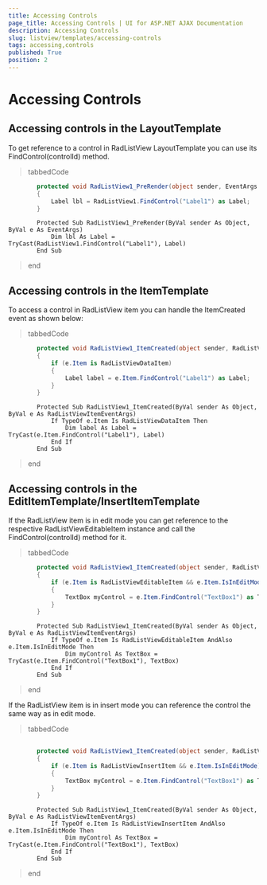 ```yaml
---
title: Accessing Controls
page_title: Accessing Controls | UI for ASP.NET AJAX Documentation
description: Accessing Controls
slug: listview/templates/accessing-controls
tags: accessing,controls
published: True
position: 2
---
```


# Accessing Controls



## Accessing controls in the LayoutTemplate

To get reference to a control in RadListView LayoutTemplate you can use its FindControl(controlId) method.

>tabbedCode

````C#
	    protected void RadListView1_PreRender(object sender, EventArgs e)
	    {
	        Label lbl = RadListView1.FindControl("Label1") as Label;
	    }
````
````VB.NET
	    Protected Sub RadListView1_PreRender(ByVal sender As Object, ByVal e As EventArgs)
	        Dim lbl As Label = TryCast(RadListView1.FindControl("Label1"), Label)
	    End Sub
````
>end

## Accessing controls in the ItemTemplate

To access a control in RadListView item you can handle the ItemCreated event as shown below:

>tabbedCode

````C#
	    protected void RadListView1_ItemCreated(object sender, RadListViewItemEventArgs e)
	    {
	        if (e.Item is RadListViewDataItem)
	        {
	            Label label = e.Item.FindControl("Label1") as Label;
	        }
	    }
````
````VB.NET
	    Protected Sub RadListView1_ItemCreated(ByVal sender As Object, ByVal e As RadListViewItemEventArgs)
	        If TypeOf e.Item Is RadListViewDataItem Then
	            Dim label As Label = TryCast(e.Item.FindControl("Label1"), Label)
	        End If
	    End Sub
````
>end

## Accessing controls in the EditItemTemplate/InsertItemTemplate

If the RadListView item is in edit mode you can get reference to the respective RadListViewEditableItem instance and call the FindControl(controlId) method for it.

>tabbedCode

````C#
	    protected void RadListView1_ItemCreated(object sender, RadListViewItemEventArgs e)
	    {
	        if (e.Item is RadListViewEditableItem && e.Item.IsInEditMode)
	        {
	            TextBox myControl = e.Item.FindControl("TextBox1") as TextBox;
	        }
	    }
````
````VB.NET
	    Protected Sub RadListView1_ItemCreated(ByVal sender As Object, ByVal e As RadListViewItemEventArgs)
	        If TypeOf e.Item Is RadListViewEditableItem AndAlso e.Item.IsInEditMode Then
	            Dim myControl As TextBox = TryCast(e.Item.FindControl("TextBox1"), TextBox)
	        End If
	    End Sub
````
>end

If the RadListView item is in insert mode you can reference the control the same way as in edit mode.

>tabbedCode

````C#
	
	    protected void RadListView1_ItemCreated(object sender, RadListViewItemEventArgs e)
	    {
	        if (e.Item is RadListViewInsertItem && e.Item.IsInEditMode)
	        {
	            TextBox myControl = e.Item.FindControl("TextBox1") as TextBox;
	        }
	    }
````
````VB.NET
	    Protected Sub RadListView1_ItemCreated(ByVal sender As Object, ByVal e As RadListViewItemEventArgs)
	        If TypeOf e.Item Is RadListViewInsertItem AndAlso e.Item.IsInEditMode Then
	            Dim myControl As TextBox = TryCast(e.Item.FindControl("TextBox1"), TextBox)
	        End If
	    End Sub
````
>end
